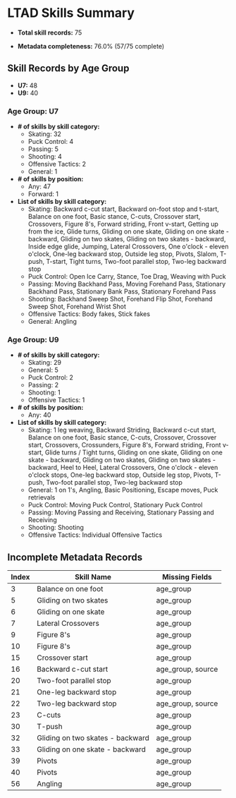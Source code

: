 # LTAD Skills Summary

- **Total skill records:** 75

- **Metadata completeness:** 76.0% (57/75 complete)


## Skill Records by Age Group

- **U7:** 48
- **U9:** 40

### Age Group: U7
- **# of skills by skill category:**
  - Skating: 32
  - Puck Control: 4
  - Passing: 5
  - Shooting: 4
  - Offensive Tactics: 2
  - General: 1
- **# of skills by position:**
  - Any: 47
  - Forward: 1
- **List of skills by skill category:**
  - Skating: Backward c-cut start, Backward on-foot stop and t-start, Balance on one foot, Basic stance, C-cuts, Crossover start, Crossovers, Figure 8's, Forward striding, Front v-start, Getting up from the ice, Glide turns, Gliding on one skate, Gliding on one skate - backward, Gliding on two skates, Gliding on two skates - backward, Inside edge glide, Jumping, Lateral Crossovers, One o'clock - eleven o'clock, One-leg backward stop, Outside leg stop, Pivots, Slalom, T-push, T-start, Tight turns, Two-foot parallel stop, Two-leg backward stop
  - Puck Control: Open Ice Carry, Stance, Toe Drag, Weaving with Puck
  - Passing: Moving Backhand Pass, Moving Forehand Pass, Stationary Backhand Pass, Stationary Bank Pass, Stationary Forehand Pass
  - Shooting: Backhand Sweep Shot, Forehand Flip Shot, Forehand Sweep Shot, Forehand Wrist Shot
  - Offensive Tactics: Body fakes, Stick fakes
  - General: Angling

### Age Group: U9
- **# of skills by skill category:**
  - Skating: 29
  - General: 5
  - Puck Control: 2
  - Passing: 2
  - Shooting: 1
  - Offensive Tactics: 1
- **# of skills by position:**
  - Any: 40
- **List of skills by skill category:**
  - Skating: 1 leg weaving, Backward Striding, Backward c-cut start, Balance on one foot, Basic stance, C-cuts, Crossover, Crossover start, Crossovers, Crossunders, Figure 8's, Forward striding, Front v-start, Glide turns / Tight turns, Gliding on one skate, Gliding on one skate - backward, Gliding on two skates, Gliding on two skates - backward, Heel to Heel, Lateral Crossovers, One o'clock - eleven o'clock stops, One-leg backward stop, Outside leg stop, Pivots, T-push, Two-foot parallel stop, Two-leg backward stop
  - General: 1 on 1's, Angling, Basic Positioning, Escape moves, Puck retrievals
  - Puck Control: Moving Puck Control, Stationary Puck Control
  - Passing: Moving Passing and Receiving, Stationary Passing and Receiving
  - Shooting: Shooting
  - Offensive Tactics: Individual Offensive Tactics

## Incomplete Metadata Records

| Index | Skill Name | Missing Fields |
|-------|------------|---------------|
| 3 | Balance on one foot | age_group |
| 5 | Gliding on two skates | age_group |
| 6 | Gliding on one skate | age_group |
| 7 | Lateral Crossovers | age_group |
| 9 | Figure 8's | age_group |
| 10 | Figure 8's | age_group |
| 15 | Crossover start | age_group |
| 16 | Backward c-cut start | age_group, source |
| 20 | Two-foot parallel stop | age_group |
| 21 | One-leg backward stop | age_group |
| 22 | Two-leg backward stop | age_group, source |
| 23 | C-cuts | age_group |
| 30 | T-push | age_group |
| 32 | Gliding on two skates - backward | age_group |
| 33 | Gliding on one skate - backward | age_group |
| 39 | Pivots | age_group |
| 40 | Pivots | age_group |
| 56 | Angling | age_group |